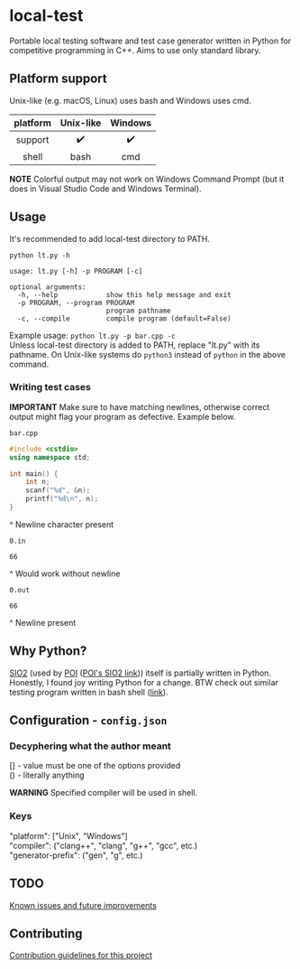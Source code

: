 # local-test

Portable local testing software and test case generator written in Python for competitive programming in C++.
Aims to use only standard library.

## Platform support

Unix-like (e.g. macOS, Linux) uses bash and Windows uses cmd.

| platform | Unix-like | Windows |
|:---:|:---:|:---:|
| support | :heavy_check_mark: | :heavy_check_mark: |
| shell | bash | cmd |

**NOTE**
Colorful output may not work on Windows Command Prompt (but it does in Visual Studio Code and Windows Terminal).

## Usage

It's recommended to add local-test directory to PATH.

```python lt.py -h```
```
usage: lt.py [-h] -p PROGRAM [-c]

optional arguments:
  -h, --help            show this help message and exit
  -p PROGRAM, --program PROGRAM
                        program pathname
  -c, --compile         compile program (default=False)
```

Example usage: ```python lt.py -p bar.cpp -c```\
Unless local-test directory is added to PATH, replace "lt.py" with its pathname. On Unix-like systems do ```python3``` instead of ```python``` in the above command.

### Writing test cases

**IMPORTANT**
Make sure to have matching newlines, otherwise correct output might flag your program as defective. Example below.

```bar.cpp```
```cpp
#include <cstdio>
using namespace std;

int main() {
    int n;
    scanf("%d", &n);
    printf("%d\n", n);
}
```

^ Newline character present

```0.in```
```
66

```

^ Would work without newline

```0.out```
```
66

```

^ Newline present

## Why Python?

[SIO2](https://github.com/sio2project) (used by [POI](https://oi.edu.pl) ([POI's SIO2 link](https://sio2.mimuw.edu.pl/))) itself is partially written in Python. Honestly, I found joy writing Python for a change.
BTW check out similar testing program written in bash shell ([link](https://example.com)).

## Configuration - ```config.json```

### Decyphering what the author meant

[] - value must be one of the options provided\
() - literally anything

**WARNING**
Specified compiler will be used in shell.

### Keys

"platform": ["Unix", "Windows"]\
"compiler": ("clang++", "clang", "g++", "gcc", etc.)\
"generator-prefix": ("gen", "g", etc.)

## TODO

[Known issues and future improvements](docs/TODO.md)

## Contributing

[Contribution guidelines for this project](docs/CONTRIBUTING.md)